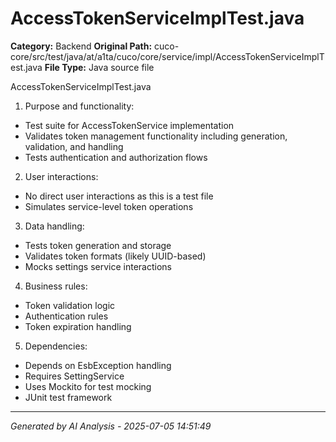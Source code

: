 # AccessTokenServiceImplTest.java

**Category:** Backend
**Original Path:** cuco-core/src/test/java/at/a1ta/cuco/core/service/impl/AccessTokenServiceImplTest.java
**File Type:** Java source file

AccessTokenServiceImplTest.java
1. Purpose and functionality:
- Test suite for AccessTokenService implementation
- Validates token management functionality including generation, validation, and handling
- Tests authentication and authorization flows

2. User interactions:
- No direct user interactions as this is a test file
- Simulates service-level token operations

3. Data handling:
- Tests token generation and storage
- Validates token formats (likely UUID-based)
- Mocks settings service interactions

4. Business rules:
- Token validation logic
- Authentication rules
- Token expiration handling

5. Dependencies:
- Depends on EsbException handling
- Requires SettingService
- Uses Mockito for test mocking
- JUnit test framework

---
*Generated by AI Analysis - 2025-07-05 14:51:49*
